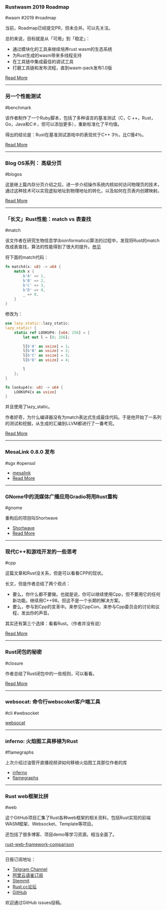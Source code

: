 ### Rustwasm 2019 Roadmap

#wasm #2019 #roadmap

当前，Roadmap已经提交PR，但未合并。可以先关注。

总的来说，目标就是从「可用」到「稳定」：

- 通过模块化的工具来继续培养rust wasm的生态系统
- 为Rust生成的wasm带来多线程支持
- 在工具链中集成最佳的调试工具
- 打磨工具链和发布流程，直到wasm-pack发布1.0版

[Read More](https://github.com/fitzgen/rfcs-1/blob/2019-roadmap/text/000-2019-roadmap.md)

---

### 另一个性能测试

#benchmark

该作者制作了一个Ruby脚本，包括了多种语言的基准测试（C，C ++，Rust，Go，Java和C＃，但可以添加更多），重新标准化了平均值。

得出的结论是：Rust在基准测试游戏中的表现优于C++ 3％，比C慢4％。

[Read More](https://www.reddit.com/r/rust/comments/akluxx/rust_now_on_average_outperforms_c_in_the/)

---

### Blog OS系列： 高级分页

#blogos

这是继上篇内存分页介绍之后，进一步介绍操作系统内核如何访问物理页的技术，通过这种技术可以实现虚拟地址到物理地址的转化，以及如何在页表内创建映射。

[Read More](https://os.phil-opp.com/advanced-paging/)

---

### 「长文」Rust性能：match vs 表查找

#match 

该文作者在研究生物信息学(bioinformatics)算法的过程中，发现将Rust的match改成表查找，算法的性能得到了很大的提升。[参见](https://github.com/luizirber/nthash/pull/2)

将下面的match代码：

```rust
fn match4(x: u8) -> u64 {
    match x {
        b'A' => 1,
        b'B' => 2,
        b'C' => 3,
        b'D' => 4,
        _ => 0,
    }
}
```

修改为：

```rust
use lazy_static::lazy_static;
lazy_static! {
    static ref LOOKUP4: [u64; 256] = {
        let mut l = [0; 256];

        l[b'A' as usize] = 1;
        l[b'B' as usize] = 2;
        l[b'C' as usize] = 3;
        l[b'D' as usize] = 4;

        l
    };
}

fn lookup4(x: u8) -> u64 {
    LOOKUP4[x as usize]
}
```

并且使用了lazy_static。

作者好奇，为什么编译器没有为match表达式生成最佳代码。于是他开始了一系列的测试和挖掘，从生成的汇编到LLVM都进行了一番考究。

[Read More](https://kevinlynagh.com/notes/match-vs-lookup/)

---

### MesaLink 0.8.0 发布

#sgx #openssl

- [mesalink](https://github.com/mesalock-linux/mesalink)
- [Read More](https://www.reddit.com/r/rust/comments/aks9w1/mesalink_080_more_apis_rpc_over_tls_and_sgx/)

---

### GNome中的流媒体广播应用Gradio将用Rust重构

#gnome

重构后的项目叫Shortwave

- [Shortwave](https://gitlab.gnome.org/World/Shortwave)
- [Read More](https://blogs.gnome.org/haeckerfelix/2019/01/26/hello-world/)

---

### 现代C++和游戏开发的一些思考

#cpp

这篇文章和Rust没关系，但是可以看看CPP的现状。

长文，但是作者总结了两个观点：

- 要么，你什么都不要做。也就是说，你可以继续使用Cpp，但不要用它的任何新功能。继续用C++98。但这不是一个长期的解决方案。
- 要么，参与到Cpp的变革中。来参见CppCon，来参与Cpp委员会的讨论和议程，发出你的声音。

其实还有第三个选择：看看Rust。（作者并没有说）

[Read More](http://www.elbeno.com/blog/?p=1598)

---

### Rust闭包的秘密

#closure

作者总结了Rust闭包中的一些规则，可以看看。

[Read More](https://medium.com/@earthengine/rust-closures-secret-life-70d2394c5827)

---

### websocat: 命令行webscoket客户端工具

#cli #websocket

[websocat](https://github.com/vi/websocat)

---

### inferno: 火焰图工具移植为Rust

#flamegraphs

上次介绍过油管开直播视频讲如何移植火焰图工具那位作者的库

- [inferno](https://github.com/jonhoo/inferno)
- [flamegraphs](http://www.brendangregg.com/flamegraphs.html)

---

### Rust web框架比拼

#web

这个GitHub项目汇集了Rust各种web框架的相关资料，包括Rust实现的前端WASM框架、Websocket、Template等项目。

还包括了很多博客、项目demo等学习资源。相当全面了。

[rust-web-framework-comparison](https://github.com/flosse/rust-web-framework-comparison)

---

日报订阅地址：

- [Telgram Channel](https://t.me/rust_daily_news )
- [阿里云语雀订阅](https://www.yuque.com/chaosbot/rustnews)
- [Stemmit](https://steemit.com/@blackanger)
- [Rust.cc论坛](https://rust.cc)
- [GitHub](https://github.com/RustStudy/rust_daily_news)

欢迎通过GitHub issues投稿。